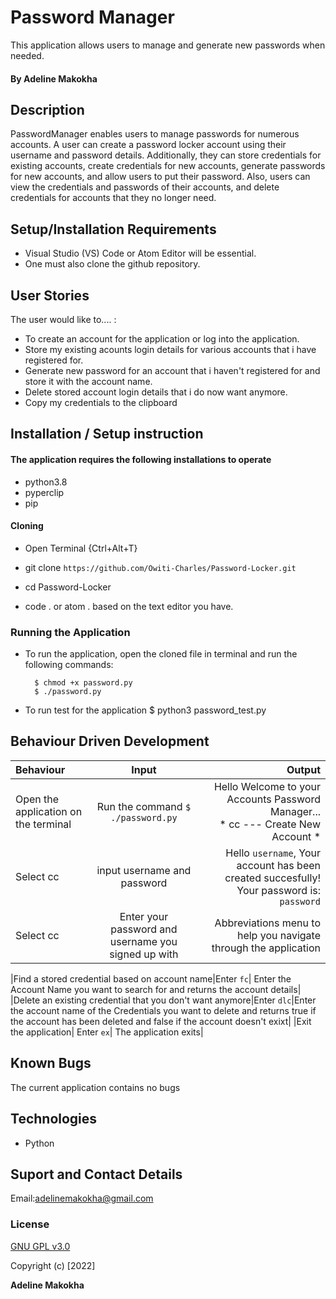 # Password Manager
This application allows users to manage and generate new passwords when needed.

#### By Adeline Makokha

## Description
PasswordManager enables users to manage passwords for numerous accounts. A user can create a password locker account using their username and password details. Additionally, they can store credentials for existing accounts, create credentials for new accounts, generate passwords for new accounts, and allow users to put their password. Also, users can view the credentials and passwords of their accounts, and delete credentials for accounts that they no longer need.

## Setup/Installation Requirements
* Visual Studio (VS) Code or Atom Editor will be essential.
* One must also clone the github repository.

## User Stories
The user would like to.... :
* To create an account for the application or log into the application.
* Store my existing acounts login details for various accounts that i have registered for.
* Generate new password for an account that i haven't registered for and store it with the account name.   
* Delete stored account login details that i do now want anymore.
* Copy my credentials to the clipboard


## Installation / Setup instruction

#### The application requires the following installations to operate 
* python3.8
* pyperclip
* pip

#### Cloning

* Open Terminal {Ctrl+Alt+T}

* git clone ```https://github.com/Owiti-Charles/Password-Locker.git```

* cd Password-Locker

* code . or atom . based on the text editor you have.

### Running the Application
* To run the application, open the cloned file in terminal and run the following commands:

        $ chmod +x password.py
        $ ./password.py
* To run test for the application
        $ python3 password_test.py

## Behaviour Driven Development
| Behaviour | Input | Output |
| :---------------- | :---------------: | ------------------: |
|Open the application on the terminal | Run the command ```$ ./password.py```|Hello Welcome to your Accounts Password Manager... <br>* cc ---  Create New Account * |
|Select  cc| input username and password| Hello ```username```, Your account has been created succesfully! Your password is: ```password```|
|Select cc  | Enter your password and username you signed up with| Abbreviations menu to help you navigate through the application|

|Find a stored credential based on account name|Enter ```fc```| Enter the Account Name you want to search for and returns the account details|
|Delete an existing credential that you don't want anymore|Enter ```dlc```|Enter the account name of the Credentials you want to delete and returns true if the account has been deleted and false if the account doesn't exixt|
|Exit the application| Enter ```ex```| The application exits|


## Known Bugs
The current application contains no bugs

## Technologies
* Python

## Suport and Contact Details
Email:adelinemakokha@gmail.com



### License
[GNU GPL v3.0](./LICENSE)

Copyright (c) [2022] 

**Adeline Makokha**
